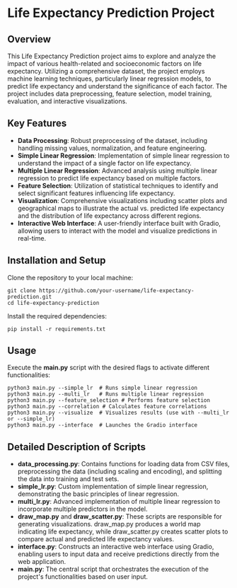 # Life Expectancy Prediction Project

## Overview
This Life Expectancy Prediction project aims to explore and analyze the impact of various health-related and socioeconomic factors on life expectancy. Utilizing a comprehensive dataset, the project employs machine learning techniques, particularly linear regression models, to predict life expectancy and understand the significance of each factor. The project includes data preprocessing, feature selection, model training, evaluation, and interactive visualizations.

## Key Features
 - **Data Processing**: Robust preprocessing of the dataset, including handling missing values, normalization, and feature engineering.
 - **Simple Linear Regression**: Implementation of simple linear regression to understand the impact of a single factor on life expectancy.
 - **Multiple Linear Regression**: Advanced analysis using multiple linear regression to predict life expectancy based on multiple factors.
 - **Feature Selection**: Utilization of statistical techniques to identify and select significant features influencing life expectancy.
 - **Visualization**: Comprehensive visualizations including scatter plots and geographical maps to illustrate the actual vs. predicted life expectancy and the distribution of life expectancy across different regions.
 - **Interactive Web Interface**: A user-friendly interface built with Gradio, allowing users to interact with the model and visualize predictions in real-time.

## Installation and Setup
Clone the repository to your local machine:

```
git clone https://github.com/your-username/life-expectancy-prediction.git
cd life-expectancy-prediction
```

Install the required dependencies:
```
pip install -r requirements.txt
```

## Usage
Execute the **main.py** script with the desired flags to activate different functionalities:

```
python3 main.py --simple_lr  # Runs simple linear regression
python3 main.py --multi_lr   # Runs multiple linear regression
python3 main.py --feature_selection # Performs feature selection
python3 main.py --correlation # Calculates feature correlations
python3 main.py --visualize  # Visualizes results (use with --multi_lr or --simple_lr)
python3 main.py --interface  # Launches the Gradio interface
```

## Detailed Description of Scripts
 - **data_processing.py**: Contains functions for loading data from CSV files, preprocessing the data (including scaling and encoding), and splitting the data into training and test sets.
 - **simple_lr.py**: Custom implementation of simple linear regression, demonstrating the basic principles of linear regression.
 - **multi_lr.py**: Advanced implementation of multiple linear regression to incorporate multiple predictors in the model.
 - **draw_map.py** and **draw_scatter.py**: These scripts are responsible for generating visualizations. draw_map.py produces a world map indicating life expectancy, while draw_scatter.py creates scatter plots to compare actual and predicted life expectancy values.
 - **interface.py**: Constructs an interactive web interface using Gradio, enabling users to input data and receive predictions directly from the web application.
 - **main.py**: The central script that orchestrates the execution of the project's functionalities based on user input.
